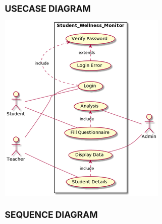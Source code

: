 # USECASE DIAGRAM
![UseCase Diagram](https://github.com/garg-akshit-16/Software_Testing_18103046/blob/main/Assignment1/Usecase_diagram.png?raw=true)

# SEQUENCE DIAGRAM
